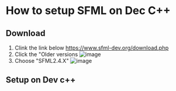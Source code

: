 # How to setup SFML on Dec C++
## Download
1. Clink the link below
https://www.sfml-dev.org/download.php
2. Click the "Older versions
![image](https://user-images.githubusercontent.com/75311991/189909347-95b0fbe0-c62e-4274-9d2e-09282a52cac4.png)
3. Choose "SFML2.4.X"
![image](https://user-images.githubusercontent.com/75311991/189909559-c3c0498a-0ec1-4f3e-a7b2-7ec708e3715e.png)
## Setup on Dev c++

